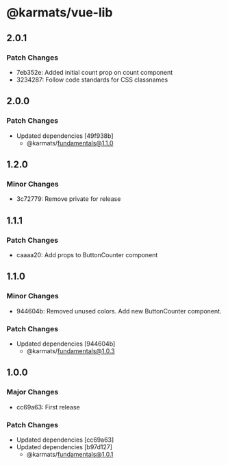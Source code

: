 # @karmats/vue-lib

## 2.0.1

### Patch Changes

- 7eb352e: Added initial count prop on count component
- 3234287: Follow code standards for CSS classnames

## 2.0.0

### Patch Changes

- Updated dependencies [49f938b]
  - @karmats/fundamentals@1.1.0

## 1.2.0

### Minor Changes

- 3c72779: Remove private for release

## 1.1.1

### Patch Changes

- caaaa20: Add props to ButtonCounter component

## 1.1.0

### Minor Changes

- 944604b: Removed unused colors.
  Add new ButtonCounter component.

### Patch Changes

- Updated dependencies [944604b]
  - @karmats/fundamentals@1.0.3

## 1.0.0

### Major Changes

- cc69a63: First release

### Patch Changes

- Updated dependencies [cc69a63]
- Updated dependencies [b97d127]
  - @karmats/fundamentals@1.0.1
